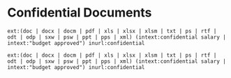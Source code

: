 # Confidential Documents

`ext:(doc | docx | docm | pdf | xls | xlsx | xlsm | txt | ps | rtf | odt | odp | sxw | psw | ppt | pps | xml) (intext:confidential salary | intext:"budget approved") inurl:confidential`

`ext:(doc | docx | docm | pdf | xls | xlsx | xlsm | txt | ps | rtf | odt | odp | sxw | psw | ppt | pps | xml) (intext:confidential salary | intext:"budget approved") inurl:confidential`